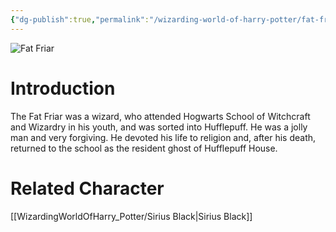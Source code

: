 ```yaml
---
{"dg-publish":true,"permalink":"/wizarding-world-of-harry-potter/fat-friar/","dgPassFrontmatter":true}
---
```


![Fat Friar](http://rxbg5ysja.bkt.gdipper.com/Fat_Friar.png)
# Introduction
The Fat Friar was a wizard, who attended Hogwarts School of Witchcraft and Wizardry in his youth, and was sorted into Hufflepuff. He was a jolly man and very forgiving. He devoted his life to religion and, after his death, returned to the school as the resident ghost of Hufflepuff House.

# Related Character
[[WizardingWorldOfHarry_Potter/Sirius Black\|Sirius Black]]
